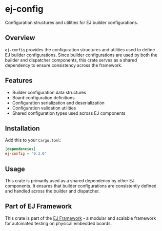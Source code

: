 # ej-config

Configuration structures and utilities for EJ builder configurations.

## Overview

`ej-config` provides the configuration structures and utilities used to define EJ builder configurations. Since builder configurations are used by both the builder and dispatcher components, this crate serves as a shared dependency to ensure consistency across the framework.

## Features

- Builder configuration data structures
- Board configuration definitions
- Configuration serialization and deserialization
- Configuration validation utilities
- Shared configuration types used across EJ components

## Installation

Add this to your `Cargo.toml`:

```toml
[dependencies]
ej-config = "0.3.0"
```

## Usage

This crate is primarily used as a shared dependency by other EJ components. It ensures that builder configurations are consistently defined and handled across the builder and dispatcher.

## Part of EJ Framework

This crate is part of the [EJ Framework](https://github.com/embj-org/ej) - a modular and scalable framework for automated testing on physical embedded boards.
